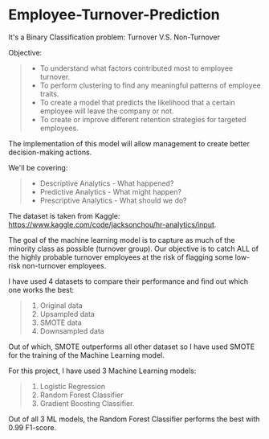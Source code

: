 # Employee-Turnover-Prediction

It's a Binary Classification problem: Turnover V.S. Non-Turnover

Objective:
> - To understand what factors contributed most to employee turnover.
> - To perform clustering to find any meaningful patterns of employee traits.
> - To create a model that predicts the likelihood that a certain employee will leave the company or not.
> - To create or improve different retention strategies for targeted employees.

The implementation of this model will allow management to create better decision-making actions.

We'll be covering:
> - Descriptive Analytics - What happened?
> - Predictive Analytics - What might happen?
> - Prescriptive Analytics - What should we do?

The dataset is taken from Kaggle: https://www.kaggle.com/code/jacksonchou/hr-analytics/input.

The goal of the machine learning model is to capture as much of the minority class as possible (turnover group). Our objective is to catch ALL of the highly probable turnover employees at the risk of flagging some low-risk non-turnover employees.

I have used 4 datasets to compare their performance and find out which one works the best:
> 1. Original data
> 2. Upsampled data
> 3. SMOTE data
> 4. Downsampled data

Out of which, SMOTE outperforms all other dataset so I have used SMOTE for the training of the Machine Learning model.

For this project, I have used 3 Machine Learning models:
> 1. Logistic Regression
> 2. Random Forest Classifier
> 3. Gradient Boosting Classifier.

Out of all 3 ML models, the Random Forest Classifier performs the best with 0.99 F1-score. 
